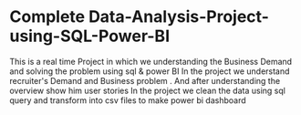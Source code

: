 # Complete Data-Analysis-Project-using-SQL-Power-BI
This is a real time Project in which we understanding the Business Demand and solving the problem using sql & power BI
In the project we understand recruiter's Demand and Business problem . 
And after understanding the overview show him user stories
In the project we clean the data using sql query and transform into csv files to make power bi dashboard
